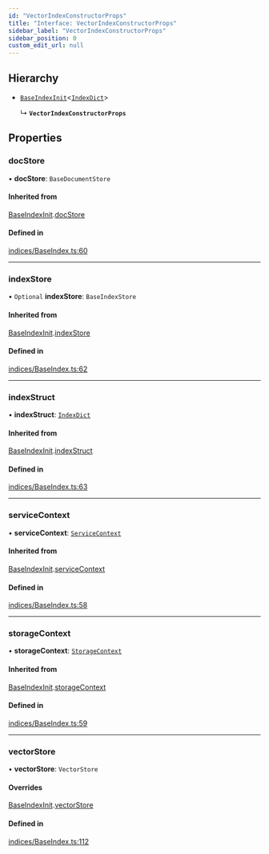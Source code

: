 ```yaml
---
id: "VectorIndexConstructorProps"
title: "Interface: VectorIndexConstructorProps"
sidebar_label: "VectorIndexConstructorProps"
sidebar_position: 0
custom_edit_url: null
---
```


## Hierarchy

- [`BaseIndexInit`](BaseIndexInit.md)<[`IndexDict`](../classes/IndexDict.md)\>

  ↳ **`VectorIndexConstructorProps`**

## Properties

### docStore

• **docStore**: `BaseDocumentStore`

#### Inherited from

[BaseIndexInit](BaseIndexInit.md).[docStore](BaseIndexInit.md#docstore)

#### Defined in

[indices/BaseIndex.ts:60](https://github.com/run-llama/LlamaIndexTS/blob/5a765aa/packages/core/src/indices/BaseIndex.ts#L60)

___

### indexStore

• `Optional` **indexStore**: `BaseIndexStore`

#### Inherited from

[BaseIndexInit](BaseIndexInit.md).[indexStore](BaseIndexInit.md#indexstore)

#### Defined in

[indices/BaseIndex.ts:62](https://github.com/run-llama/LlamaIndexTS/blob/5a765aa/packages/core/src/indices/BaseIndex.ts#L62)

___

### indexStruct

• **indexStruct**: [`IndexDict`](../classes/IndexDict.md)

#### Inherited from

[BaseIndexInit](BaseIndexInit.md).[indexStruct](BaseIndexInit.md#indexstruct)

#### Defined in

[indices/BaseIndex.ts:63](https://github.com/run-llama/LlamaIndexTS/blob/5a765aa/packages/core/src/indices/BaseIndex.ts#L63)

___

### serviceContext

• **serviceContext**: [`ServiceContext`](ServiceContext.md)

#### Inherited from

[BaseIndexInit](BaseIndexInit.md).[serviceContext](BaseIndexInit.md#servicecontext)

#### Defined in

[indices/BaseIndex.ts:58](https://github.com/run-llama/LlamaIndexTS/blob/5a765aa/packages/core/src/indices/BaseIndex.ts#L58)

___

### storageContext

• **storageContext**: [`StorageContext`](StorageContext.md)

#### Inherited from

[BaseIndexInit](BaseIndexInit.md).[storageContext](BaseIndexInit.md#storagecontext)

#### Defined in

[indices/BaseIndex.ts:59](https://github.com/run-llama/LlamaIndexTS/blob/5a765aa/packages/core/src/indices/BaseIndex.ts#L59)

___

### vectorStore

• **vectorStore**: `VectorStore`

#### Overrides

[BaseIndexInit](BaseIndexInit.md).[vectorStore](BaseIndexInit.md#vectorstore)

#### Defined in

[indices/BaseIndex.ts:112](https://github.com/run-llama/LlamaIndexTS/blob/5a765aa/packages/core/src/indices/BaseIndex.ts#L112)

